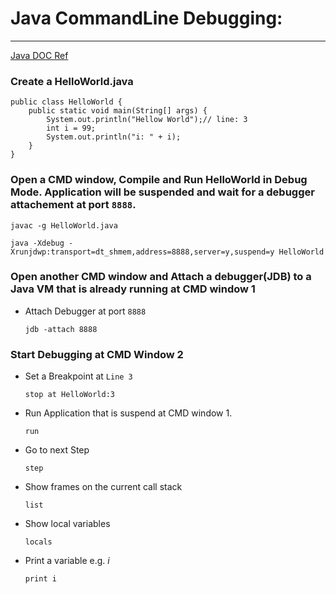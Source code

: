 # Java CommandLine Debugging:
--------------------------------
[Java DOC Ref](https://docs.oracle.com/javase/7/docs/technotes/tools/windows/jdb.html)

### Create a HelloWorld.java


    public class HelloWorld {
        public static void main(String[] args) {
            System.out.println("Hellow World");// line: 3
		    int i = 99;
		    System.out.println("i: " + i);
        }
    }

### Open a CMD window, Compile and Run HelloWorld in Debug Mode. Application will be suspended and wait for a debugger attachement at port `8888`.
    
    javac -g HelloWorld.java
    
    java -Xdebug -Xrunjdwp:transport=dt_shmem,address=8888,server=y,suspend=y HelloWorld



### Open another CMD window and Attach a debugger(JDB) to a Java VM that is already running at CMD window 1

- Attach Debugger at port `8888`

      jdb -attach 8888

### Start Debugging at CMD Window 2

- Set a Breakpoint at `Line 3`

      stop at HelloWorld:3

- Run Application that is suspend at CMD window 1.

      run
    
- Go to next Step

      step
    
- Show frames on the current call stack

      list

- Show local variables

      locals
      
 - Print a variable e.g. *i*
      
       print i
 
